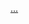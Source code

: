 
[...](https://user-images.githubusercontent.com/23244379/91845802-d040aa80-ec27-11ea-8eab-228b5d6a4f45.png)
